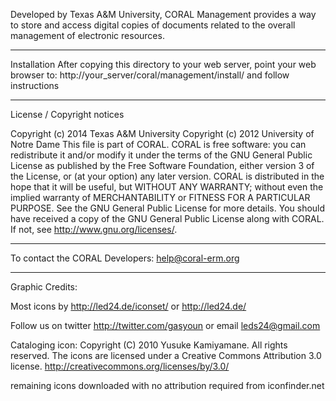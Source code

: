 Developed by Texas A&M University, CORAL Management provides a way to store and access digital copies of documents related to the overall management of electronic resources.

**************************
Installation
After copying this directory to your web server, point your web browser to:
http://your_server/coral/management/install/
and follow instructions

**************************
License / Copyright notices

Copyright (c) 2014 Texas A&M University
Copyright (c) 2012 University of Notre Dame
This file is part of CORAL.
CORAL is free software: you can redistribute it and/or modify it under the terms of the GNU General Public License as published by the Free Software Foundation, either version 3 of the License, or (at your option) any later version.
CORAL is distributed in the hope that it will be useful, but WITHOUT ANY WARRANTY; without even the implied warranty of MERCHANTABILITY or FITNESS FOR A PARTICULAR PURPOSE.  See the GNU General Public License for more details.
You should have received a copy of the GNU General Public License along with CORAL.  If not, see <http://www.gnu.org/licenses/>.

**************************
To contact the CORAL Developers:
help@coral-erm.org


**************************
Graphic Credits:

Most icons by
http://led24.de/iconset/ or http://led24.de/

Follow us on twitter http://twitter.com/gasyoun or email leds24@gmail.com

Cataloging icon:
Copyright (C) 2010 Yusuke Kamiyamane. All rights reserved.
The icons are licensed under a Creative Commons Attribution
3.0 license. <http://creativecommons.org/licenses/by/3.0/>


remaining icons downloaded with no attribution required from iconfinder.net
